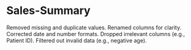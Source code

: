 # Sales-Summary
Removed missing and duplicate values.  Renamed columns for clarity.  Corrected date and number formats.  Dropped irrelevant columns (e.g., Patient ID).  Filtered out invalid data (e.g., negative age).
